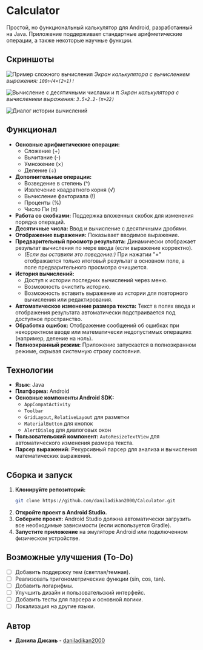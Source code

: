 # Calculator

Простой, но функциональный калькулятор для Android, разработанный на Java. Приложение поддерживает стандартные арифметические операции, а также некоторые научные функции.

## Скриншоты

![Пример сложного вычисления](1.png)
*Экран калькулятора с вычислением выражения: `100÷√4×(2+1)!`*

![Вычисление с десятичными числами и π](2.png)
*Экран калькулятора с вычислением выражения: `3.5×2.2-(π+22)`*

![Диалог истории вычислений](3.png)

## Функционал

*   **Основные арифметические операции:**
    *   Сложение (+)
    *   Вычитание (-)
    *   Умножение (×)
    *   Деление (÷)
*   **Дополнительные операции:**
    *   Возведение в степень (^)
    *   Извлечение квадратного корня (√)
    *   Вычисление факториала (!)
    *   Проценты (%)
    *   Число Пи (π)
*   **Работа со скобками:** Поддержка вложенных скобок для изменения порядка операций.
*   **Десятичные числа:** Ввод и вычисление с десятичными дробями.
*   **Отображение выражения:** Показывает вводимое выражение.
*   **Предварительный просмотр результата:** Динамически отображает результат вычисления по мере ввода (если выражение корректно).
    *   *(Если вы оставили это поведение:)* При нажатии "=" отображается только итоговый результат в основном поле, а поле предварительного просмотра очищается.
*   **История вычислений:**
    *   Доступ к истории последних вычислений через меню.
    *   Возможность очистить историю.
    *   Возможность вставить выражение из истории для повторного вычисления или редактирования.
*   **Автоматическое изменение размера текста:** Текст в полях ввода и отображения результата автоматически подстраивается под доступное пространство.
*   **Обработка ошибок:** Отображение сообщений об ошибках при некорректном вводе или математически недопустимых операциях (например, деление на ноль).
*   **Полноэкранный режим:** Приложение запускается в полноэкранном режиме, скрывая системную строку состояния.

## Технологии

*   **Язык:** Java
*   **Платформа:** Android
*   **Основные компоненты Android SDK:**
    *   `AppCompatActivity`
    *   `Toolbar`
    *   `GridLayout`, `RelativeLayout` для разметки
    *   `MaterialButton` для кнопок
    *   `AlertDialog` для диалоговых окон
*   **Пользовательский компонент:** `AutoResizeTextView` для автоматического изменения размера текста.
*   **Парсер выражений:** Рекурсивный парсер для анализа и вычисления математических выражений.

## Сборка и запуск

1.  **Клонируйте репозиторий:**
    ```bash
    git clone https://github.com/daniladikan2000/Calculator.git
    ```
2.  **Откройте проект в Android Studio.**
3.  **Соберите проект:** Android Studio должна автоматически загрузить все необходимые зависимости (если используется Gradle).
4.  **Запустите приложение** на эмуляторе Android или подключенном физическом устройстве.

## Возможные улучшения (To-Do)

*   [ ] Добавить поддержку тем (светлая/темная).
*   [ ] Реализовать тригонометрические функции (sin, cos, tan).
*   [ ] Добавить логарифмы.
*   [ ] Улучшить дизайн и пользовательский интерфейс.
*   [ ] Добавить тесты для парсера и основной логики.
*   [ ] Локализация на другие языки.

## Автор

*   **Данила Дикань** - [daniladikan2000](https://github.com/daniladikan2000)
